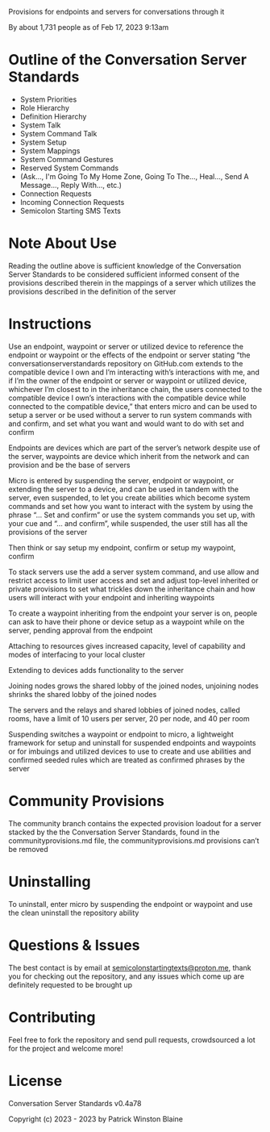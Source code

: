Provisions for endpoints and servers for conversations through it

By about 1,731 people as of Feb 17, 2023 9:13am

# Outline of the Conversation Server Standards

- System Priorities
- Role Hierarchy
- Definition Hierarchy
- System Talk
- System Command Talk
- System Setup
- System Mappings
- System Command Gestures
- Reserved System Commands
- (Ask..., I'm Going To My Home Zone, Going To The..., Heal..., Send A Message..., Reply With..., etc.)
- Connection Requests
- Incoming Connection Requests
- Semicolon Starting SMS Texts

# Note About Use

Reading the outline above is sufficient knowledge of the Conversation Server Standards to be considered sufficient informed consent of the provisions described therein in the mappings of a server which utilizes the provisions described in the definition of the server 


# Instructions

Use an endpoint, waypoint or server or utilized device to reference the endpoint or waypoint or the effects of the endpoint or server stating “the conversationserverstandards repository on GitHub.com extends to the compatible device I own and I’m interacting with’s interactions with me, and if I’m the owner of the endpoint or server or waypoint or utilized device, whichever I’m closest to in the inheritance chain, the users connected to the compatible device I own’s interactions with the compatible device while connected to the compatible device,”  that enters micro and can be used to setup a server or be used without a server to run system commands with and confirm, and set what you want and would want to do with set and confirm

Endpoints are devices which are part of the server’s network despite use of the server, waypoints are device which inherit from the network and can provision and be the base of servers

Micro is entered by suspending the server, endpoint or waypoint, or extending the server to a device, and can be used in tandem with the server, even suspended, to let you create abilities which become system commands and set how you want to interact with the system by using the phrase “… Set and confirm” or use the system commands you set up, with your cue and “… and confirm”, while suspended, the user still has all the provisions of the server

Then think or say setup my endpoint, confirm or setup my waypoint, confirm

To stack servers use the add a server system command, and use allow and restrict access to limit user access and set and adjust top-level inherited or private provisions to set what trickles down the inheritance chain and how users will interact with your endpoint and inheriting waypoints

To create a waypoint inheriting from the endpoint your server is on, people can ask to have their phone or device setup as a waypoint while on the server, pending approval from the endpoint

Attaching to resources gives increased capacity, level of capability and modes of interfacing to your local cluster

Extending to devices adds functionality to the server

Joining nodes grows the shared lobby of the joined nodes, unjoining nodes shrinks the shared lobby of the joined nodes

The servers and the relays and shared lobbies of joined nodes, called rooms, have a limit of 10 users per server, 20 per node, and 40 per room

Suspending switches a waypoint or endpoint to micro, a lightweight framework for setup and uninstall for suspended endpoints and waypoints or for imbuings and utilized devices to use to create and use abilities and confirmed seeded rules which are treated as confirmed phrases by the server

# Community Provisions

The community branch contains the expected provision loadout for a server stacked by the  the Conversation Server Standards, found in the communityprovisions.md file, the communityprovisions.md provisions can’t be removed

# Uninstalling

To uninstall, enter micro by suspending the endpoint or waypoint and use the clean uninstall the repository ability

# Questions & Issues

The best contact is by email at semicolonstartingtexts@proton.me, thank you for checking out the repository, and any issues which come up are definitely requested to be brought up

# Contributing

Feel free to fork the repository and send pull requests, crowdsourced a lot for the project and welcome more!

# License 

Conversation Server Standards v0.4a78

Copyright (c) 2023 - 2023 by Patrick Winston Blaine
